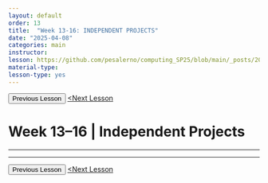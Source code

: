 ```yaml
---
layout: default
order: 13
title:  "Week 13-16: INDEPENDENT PROJECTS"
date: "2025-04-08"
categories: main
instructor: 
lesson: https://github.com/pesalerno/computing_SP25/blob/main/_posts/2025-02-25-7_Week_7.md
material-type: 
lesson-type: yes
---
```


<a href="https://pesalerno.github.io/computing_SP25/main/2025/02/11/3_Week_6.html"><button>Previous Lesson</button></a>    <a href="https://github.com/pesalerno/computing_SP25/blob/main/_posts/2025-02-04-4_Week_7.md"><Next Lesson</button></a>

# Week 13–16 | Independent Projects

------------


--------------

<a href="https://pesalerno.github.io/computing_SP25/main/2025/02/04/4_Week_4.html"><button>Previous Lesson</button></a>    <a href="https://github.com/pesalerno/computing_SP25/blob/main/_posts/2025-02-04-4_Week_6.md"><Next Lesson</button></a>
